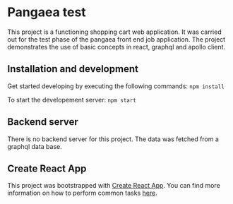 # Pangaea test

This project is a functioning shopping cart web application. It was carried out for the test phase of the pangaea front end job application. The project demonstrates the use of basic concepts in react, graphql and apollo client.

## Installation and development

Get started developing by executing the following commands: `npm install`

To start the developement server:
`npm start`

## Backend server

There is no backend server for this project. The data was fetched from a graphql data base.

## Create React App

This project was bootstrapped with [Create React App](https://github.com/facebookincubator/create-react-app). You can find more information on how to perform common tasks [here](https://github.com/facebookincubator/create-react-app/blob/master/packages/react-scripts/template/README.md).

